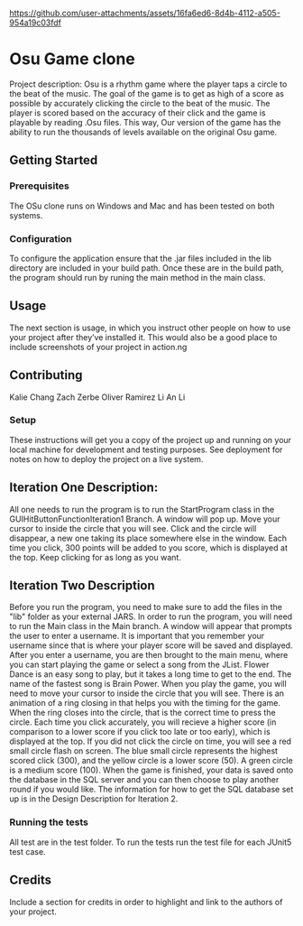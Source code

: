 


https://github.com/user-attachments/assets/16fa6ed6-8d4b-4112-a505-954a19c03fdf





# Osu Game clone
Project description: Osu is a rhythm game where the player taps a circle to the beat of the music. The goal of the game is to get as high of a score as possible by accurately clicking the circle to the beat of the music. The player is scored based on the accuracy of their click and the game is playable by reading .Osu files. This way, Our version of the game has the ability to run the thousands of levels available on the original Osu game.

## Getting Started
### Prerequisites
The OSu clone runs on Windows and Mac and has been tested on both systems.


### Configuration
To configure the application ensure that the .jar files included in the lib directory are included in your build path. Once these are in the build path, the program should run by runing the main method in the main class.

## Usage
The next section is usage, in which you instruct other people on how to use your project after they’ve installed it. This would also be a good place to include screenshots of your project in action.ng

## Contributing
Kalie Chang
Zach Zerbe
Oliver Ramirez
Li An Li

### Setup
These instructions will get you a copy of the project up and running on your local machine for development and testing purposes. See deployment for notes on how to deploy the project on a live system.

## Iteration One Description:
All one needs to run the program is to run the StartProgram class in the GUIHitButtonFunctionIteration1 Branch. A window will pop up. Move your cursor to inside the circle that you will see. Click and the circle will disappear, a new one taking its place somewhere else in the window. Each time you click, 300 points will be added to you score, which is displayed at the top. Keep clicking for as long as you want. 

## Iteration Two Description
Before you run the program, you need to make sure to add the files in the "lib" folder as your external JARS. In order to run the program, you will need to run the Main class in the Main branch. A window will appear that prompts the user to enter a username. It is important that you remember your username since that is where your player score will be saved and displayed. After you enter a username, you are then brought to the main menu, where you can start playing the game or select a song from the JList. Flower Dance is an easy song to play, but it takes a long time to get to the end. The name of the fastest song is Brain Power. When you play the game, you will need to move your cursor to inside the circle that you will see. There is an animation of a ring closing in that helps you with the timing for the game. When the ring closes into the circle, that is the correct time to press the circle. Each time you click accurately, you will recieve a higher score (in comparison to a lower score if you click too late or too early), which is displayed at the top. If you did not click the circle on time, you will see a red small circle flash on screen. The blue small circle represents the highest scored click (300), and the yellow circle is a lower score (50). A green circle is a medium score (100). When the game is finished, your data is saved onto the database in the SQL server and you can then choose to play another round if you would like. The information for how to get the SQL database set up is in the Design Description for Iteration 2.

### Running the tests
All test are in the test folder. To run the tests run the test file for each JUnit5 test case.

## Credits
Include a section for credits in order to highlight and link to the authors of your project.

